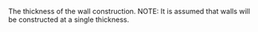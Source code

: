 The thickness of the wall construction.
NOTE: It is assumed that walls will be constructed at a single thickness.
